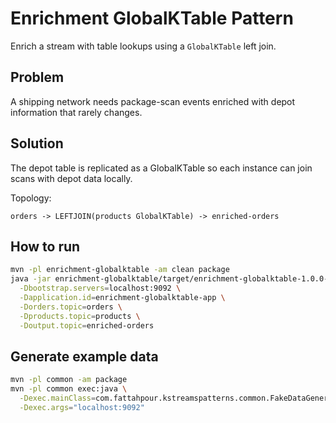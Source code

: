 # Enrichment GlobalKTable Pattern

Enrich a stream with table lookups using a `GlobalKTable` left join.

## Problem
A shipping network needs package-scan events enriched with depot information that rarely
changes.

## Solution
The depot table is replicated as a GlobalKTable so each instance can join scans with depot
data locally.

Topology:
```
orders -> LEFTJOIN(products GlobalKTable) -> enriched-orders
```

## How to run

```bash
mvn -pl enrichment-globalktable -am clean package
java -jar enrichment-globalktable/target/enrichment-globalktable-1.0.0-SNAPSHOT.jar \
  -Dbootstrap.servers=localhost:9092 \
  -Dapplication.id=enrichment-globalktable-app \
  -Dorders.topic=orders \
  -Dproducts.topic=products \
  -Doutput.topic=enriched-orders
```

## Generate example data

```bash
mvn -pl common -am package
mvn -pl common exec:java \
  -Dexec.mainClass=com.fattahpour.kstreamspatterns.common.FakeDataGenerator enrichment-globalktable\
  -Dexec.args="localhost:9092"

```
